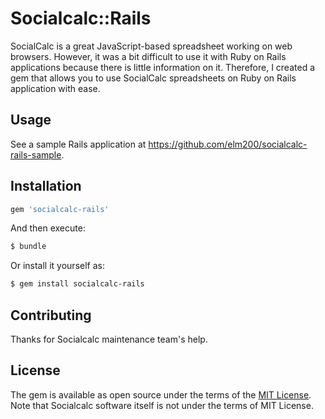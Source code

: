 # Socialcalc::Rails

SocialCalc is a great JavaScript-based spreadsheet working on web browsers. However, it was a bit difficult to use it with Ruby on Rails applications because there is little information on it. Therefore, I created a gem that allows you to use SocialCalc spreadsheets on Ruby on Rails application with ease.

## Usage
See a sample Rails application at https://github.com/elm200/socialcalc-rails-sample.

## Installation

```ruby
gem 'socialcalc-rails'
```

And then execute:
```bash
$ bundle
```

Or install it yourself as:
```bash
$ gem install socialcalc-rails
```

## Contributing
Thanks for Socialcalc maintenance team's help.

## License
The gem is available as open source under the terms of the [MIT License](http://opensource.org/licenses/MIT).
Note that Socialcalc software itself is not under the terms of MIT License.
